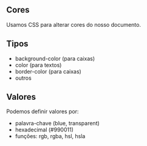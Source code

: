 ## Cores 

Usamos CSS para alterar cores do nosso documento.

## Tipos

* background-color (para caixas)
* color (para textos)
* border-color (para caixas)
* outros

## Valores

Podemos definir valores por:

* palavra-chave (blue, transparent)
* hexadecimal (#990011)
* funções: rgb, rgba, hsl, hsla


